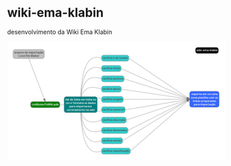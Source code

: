 # wiki-ema-klabin
desenvolvimento da Wiki Ema Klabin

![Fluxograma da Construção da Wiki Ema Klabin](https://raw.githubusercontent.com/hgodinho/wiki-ema-klabin/fa73f1233564d20fbce78fffb7dbec749d1e2349/wiki-ema-klabin-fluxograma-principal.png)
